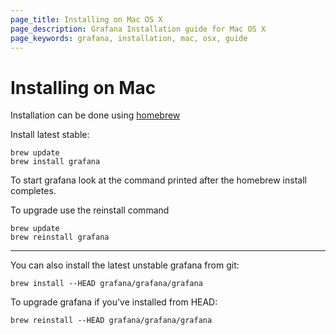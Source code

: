 ```yaml
---
page_title: Installing on Mac OS X
page_description: Grafana Installation guide for Mac OS X
page_keywords: grafana, installation, mac, osx, guide
---
```


# Installing on Mac

Installation can be done using [homebrew](http://brew.sh/)

Install latest stable:

```
brew update
brew install grafana
```

To start grafana look at the command printed after the homebrew install completes.

To upgrade use the reinstall command

```
brew update
brew reinstall grafana
```

-------------

You can also install the latest unstable grafana from git:


```
brew install --HEAD grafana/grafana/grafana
```

To upgrade grafana if you've installed from HEAD:

```
brew reinstall --HEAD grafana/grafana/grafana
```

